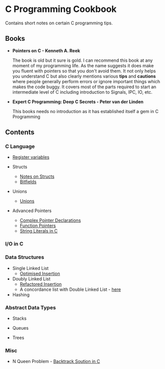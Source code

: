 # C Programming Cookbook

Contains short notes on certain C programming tips.

## Books

- **Pointers on C - Kenneth A. Reek** <p>
The book is old but it sure is gold. I can recommend this book at any moment of my programming life. As the name suggests it does make you fluent with pointers so that you don't avoid them. It not only helps you understand C but also clearly mentions various **tips** and **cautions** where people generally perform errors or ignore important things which makes the code buggy. It covers most of the parts required to start an intermediate level of C including introduction to Signals, IPC, IO, etc. 
	
- **Expert C Programming: Deep C Secrets - Peter van der Linden** <p>
	This books needs no introduction as it has established itself a gem in C Programming

## Contents

### C Language

- [Register variables](./Misc/registers.md)

- Structs
	- [Notes on Structs](./Structs/struct.md)
	- [Bitfields](./Structs/bitfields.md)

- Unions
	- [Unions](./Unions/unions.md)

- Advanced Pointers
	- [Complex Pointer Declarations](./Pointers/adv-pointer-expressions.md)
	- [Function Pointers](./Pointers/function-pointers.md)
	- [String Literals in C](./Pointers/string-literals.md)      

### I/O in C


### Data Structures

- Single Linked List
	- [Optimised Insertion](./Data%20Structures/singleLinkList.md)
- Doubly Linked List
	- [Refactored Insertion](./Data%20Structures/doubleLinkList.md)
	- A concordance list with Double Linked List - [here](./Data%20Structures/concList.md)
- Hashing

### Abstract Data Types

- Stacks

- Queues

- Trees 

### Misc
- N Queen Problem - [Backtrack Soution in C](./Misc/n-queens-problem-backtrack.c)

